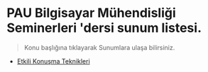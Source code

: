 PAU Bilgisayar Mühendisliği Seminerleri 'dersi sunum listesi.
=======

> Konu başlığına tıklayarak Sunumlara ulaşa bilirsiniz.

* [Etkili Konuşma Teknikleri](https://github.com/PAU-Projects/BMS/blob/master/Sunumlar/Etkili%20Konu%C5%9Fma.pdf?raw=true)
